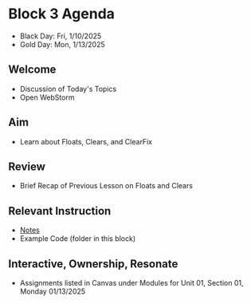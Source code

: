 
# Block 3 Agenda
- Black Day: Fri, 1/10/2025
- Gold Day: Mon, 1/13/2025

## Welcome

- Discussion of Today's Topics
- Open WebStorm

## Aim

- Learn about Floats, Clears, and ClearFix

## Review

- Brief Recap of Previous Lesson on Floats and Clears

## Relevant Instruction

- [Notes](Notes.md)
- Example Code (folder in this block)

## Interactive, Ownership, Resonate

- Assignments listed in Canvas under Modules for Unit 01, Section 01, Monday 01/13/2025